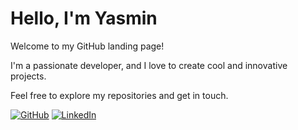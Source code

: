 <!DOCTYPE html>
<html lang="en">
<head>
  <meta charset="UTF-8">
  <meta name="viewport" content="width=device-width, initial-scale=1.0">
  <link rel="stylesheet" href="style.css">
  <title>My GitHub Landing Page</title>
</head>
<body>
  <div class="container">
    <h1>Hello, I'm Yasmin</h1>
    <p>Welcome to my GitHub landing page!</p>
    <p>I'm a passionate developer, and I love to create cool and innovative projects.</p>
    <p>Feel free to explore my repositories and get in touch.</p>
    <div class="social-icons">
      <a href="https://github.com/YasminRai" target="_blank" rel="noopener noreferrer"><img src="github-icon.png" alt="GitHub"></a>
      <a href="https://www.linkedin.com/in/yasmin-rai-38740b74" target="_blank" rel="noopener noreferrer"><img src="linkedin-icon.png" alt="LinkedIn"></a>
    </div>
  </div>
</body>
</html>
